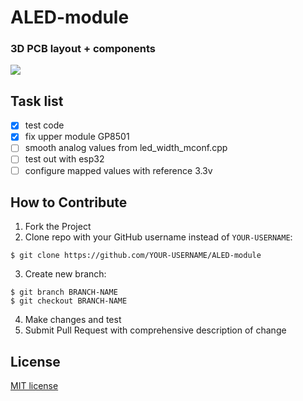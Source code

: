 # ALED-module

### 3D PCB layout + components
![](https://github.com/WiktorK02/ALED-module/assets/123249470/a3a85da0-7c97-4d97-af20-820a503ff207)

## Task list
- [x] test code 
- [x] fix upper module GP8501
- [ ] smooth analog values from led_width_mconf.cpp
- [ ] test out with esp32
- [ ] configure mapped values with reference 3.3v 
## How to Contribute
1. Fork the Project
2. Clone repo with your GitHub username instead of ```YOUR-USERNAME```:<br>
```
$ git clone https://github.com/YOUR-USERNAME/ALED-module
```
3. Create new branch:<br>
```
$ git branch BRANCH-NAME 
$ git checkout BRANCH-NAME
```
4. Make changes and test<br>
5. Submit Pull Request with comprehensive description of change
## License 
[MIT license](LICENSE)
